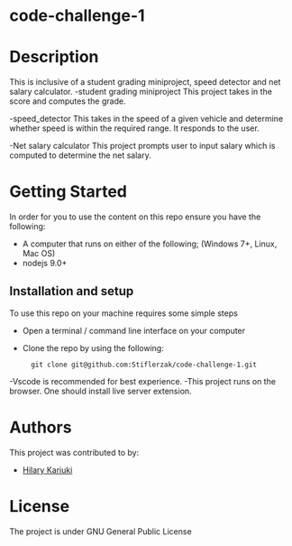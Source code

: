 # code-challenge-1


# Description
This is inclusive of a  student grading miniproject, speed detector and net salary calculator.
-student grading miniproject
This project takes in the score and computes the grade.

-speed_detector
This takes in the speed of a given vehicle and determine whether speed is within the required range.
It responds to the user.

-Net salary calculator
This project prompts user to input salary which is computed to determine the net salary.

# Getting Started
In order for you to use the content on this repo ensure you have the following:

- A computer that runs on either of the following; (Windows 7+, Linux, Mac OS)
- nodejs 9.0+


## Installation and setup

To use this repo on your machine requires some simple steps



- Open a terminal / command line interface on your computer
- Clone the repo by using the following:

        git clone git@github.com:Stiflerzak/code-challenge-1.git

-Vscode is recommended for best experience.
-This project runs on the browser. One should install live server extension. 


# Authors
This project was contributed to by:
- [Hilary Kariuki](https://github.com/Stiflerzak/)

# License
The project is under GNU General Public License
